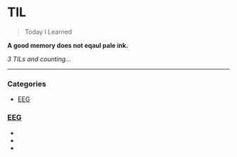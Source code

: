 # TIL
> Today I Learned

**A good memory does not eqaul pale ink.**


_3 TILs and counting..._

---

### Categories

- [EEG](#EEG)

### [EEG](#EEG)
- [<span style = "font-family : AppleSDGothicNeoM00">](EEG/뇌파_기록_상편.md)
- [<span style = "font-family : AppleSDGothicNeoM00">](EEG/뇌파_기록_하편.md)
- [<span style = "font-family : AppleSDGothicNeoM00">](EEG/뇌파_신호_특성_및_분석법.md)


